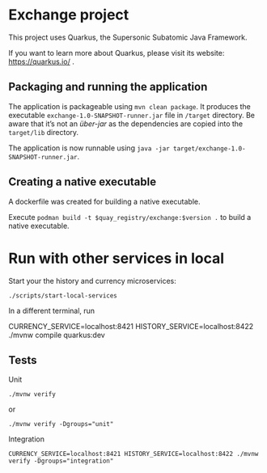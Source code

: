 # Exchange project

This project uses Quarkus, the Supersonic Subatomic Java Framework.

If you want to learn more about Quarkus, please visit its website: https://quarkus.io/ .


## Packaging and running the application

The application is packageable using `mvn clean package`.
It produces the executable `exchange-1.0-SNAPSHOT-runner.jar` file in `/target` directory.
Be aware that it’s not an _über-jar_ as the dependencies are copied into the `target/lib` directory.

The application is now runnable using `java -jar target/exchange-1.0-SNAPSHOT-runner.jar`.

## Creating a native executable

A dockerfile was created for building a native executable. 

Execute `podman build -t $quay_registry/exchange:$version .` to build a native executable.


# Run with other services in local


Start your the history and currency microservices:

```
./scripts/start-local-services
```

In a different terminal, run

CURRENCY_SERVICE=localhost:8421 HISTORY_SERVICE=localhost:8422 ./mvnw compile quarkus:dev
## Tests

Unit

```
./mvnw verify
```

or

```
./mvnw verify -Dgroups="unit"
```

Integration

```
CURRENCY_SERVICE=localhost:8421 HISTORY_SERVICE=localhost:8422 ./mvnw verify -Dgroups="integration"
```

